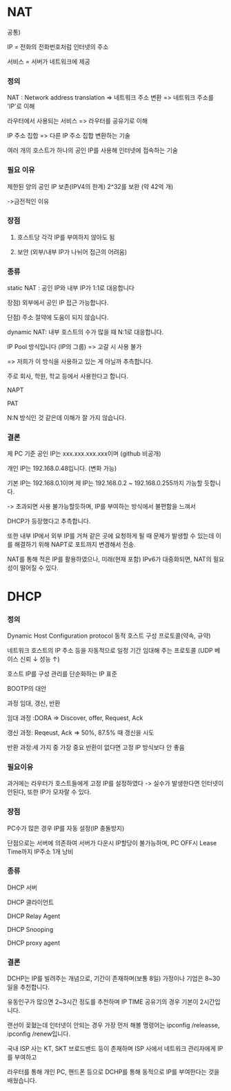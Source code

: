 # NAT

공통) 

IP = 전화의 전화번호처럼 인터넷의 주소

서비스 = 서버가 네트워크에 제공



### 정의

NAT : Network address translation => 네트워크 주소 변환 => 네트워크 주소를 'IP'로 이해

라우터에서 사용되는 서비스 => 라우터를 공유기로 이해



IP 주소 집합 => 다른 IP 주소 집합 변환하는 기술

여러 개의 호스트가 하나의 공인 IP를 사용해 인터넷에 접속하는 기술



### 필요 이유

제한된 양의 공인 IP 보존(IPV4의 한계) 2^32를 보완 (약 42억 개)

->금전적인 이유

### 장점

1) 호스트당 각각 IP를 부여하지 않아도 됨

2) 보안 (외부/내부 IP가 나뉘어 접근의 어려움)



### 종류

static NAT : 공인 IP와 내부 IP가 1:1로 대응합니다

장점) 외부에서 공인 IP 접근 가능합니다.

단점) 주소 절약에 도움이 되지 않습니다.



dynamic NAT: 내부 호스트의 수가 많을 때 N:1로 대응합니다.

IP Pool 방식입니다 (IP의 그룹) => 고갈 시 사용 불가

=> 저희가 이 방식을 사용하고 있는 게 아닐까 추측합니다.

주로 회사, 학원, 학교 등에서 사용한다고 합니다.



NAPT

PAT



N:N 방식인 것 같은데 이해가 잘 가지 않습니다.



### 결론

제 PC 기준 공인 IP는 xxx.xxx.xxx.xxx이며 (github 비공개)

개인 IP는 192.168.0.48입니다. (변화 가능)

기본 IP는 192.168.0.1이며 제 IP는 192.168.0.2 ~ 192.168.0.255까지 가능할 듯합니다.

-> 초과되면 사용 불가능할듯하며, IP를 부여하는 방식에서 불편함을 느껴서

DHCP가 등장했다고 추측합니다.



또한 내부 IP에서 외부 IP를 거쳐 같은 곳에 요청하게 될 때 문제가 발생할 수 있는데 이를 해결하기 위해 NAPT로 포트까지 변경해서 전송.



NAT를 통해 적은 IP를 활용하였으나, 미래(현재 포함) IPv6가 대중화되면, NAT의 필요성이 떨어질 수 있다.





# DHCP

### 정의

Dynamic Host Configuration protocol 동적 호스트 구성 프로토콜(약속, 규약)



네트워크 호스트의 IP 주소 등을 자동적으로 일정 기간 임대해 주는 프로토콜 (UDP 베이스 신뢰 ↓ 성능 ↑)

호스트 IP를 구성 관리를 단순화하는 IP 표준



BOOTP의 대안



과정 임대, 갱신, 반환

임대 과정 :DORA => Discover, offer, Request, Ack

갱신 과정: Reqeust, Ack => 50%, 87.5% 때 갱신을 시도

반환 과정:세 가지 중 가장 중요 반환이 없다면 고정 IP 방식보다 안 좋음



### 필요이유

과거에는 라우터가 호스트들에게 고정 IP를 설정하였다 -> 실수가 발생한다면 인터넷이 안된다, 또한 IP가 모자랄 수 있다.



### 장점

PC수가 많은 경우 IP를 자동 설정(IP 충돌방지)



단점으로는 서버에 의존하여 서버가 다운시 IP할당이 불가능하며, PC OFF시 Lease Time까지 IP주소 1개 낭비

### 종류

DHCP 서버

DHCP 클라이언트

DHCP Relay Agent

DHCP Snooping

DHCP proxy agent

### 결론

DCHP는 IP를 빌려주는 개념으로, 기간이 존재하며(보통 8일) 가정이나 기업은 8~30일을 추천합니다.

유동인구가 많으면 2~3시간 정도를 추천하며 IP TIME 공유기의 경우 기본이 2시간입니다.

랜선이 꽂혔는데 인터넷이 안되는 경우 가장 먼저 해볼 명령어는 ipconfig /releasse, ipconfig /renew입니다.

국내 ISP 사는 KT, SKT 브로드밴드 등이 존재하며 ISP 사에서 네트워크 관리자에게 IP를 부여하고

라우터를 통해 개인 PC, 핸드폰 등으로 DCHP를 통해 동적으로 IP를 부여한다는 것을 배웠습니다.


